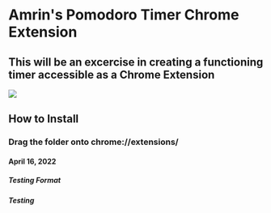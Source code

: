 # Amrin's Pomodoro Timer Chrome Extension

## This will be an excercise in creating a functioning timer accessible as a Chrome Extension

<img src="https://static01.nyt.com/images/2021/08/10/sports/10nba-giannis1-print/merlin_190861293_25306169-ccfc-4e7b-b09f-042fd8218ae1-mediumSquareAt3X.jpg">

## How to Install
### Drag the folder onto chrome://extensions/

#### April 16, 2022

##### Testing Format

##### Testing 